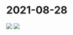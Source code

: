 # 2021-08-28

<image-container>
  <img preview="0" src="https://www.wangleant.com/turtle-images-thumbnail/IMG_20210828_094303.jpg"/>
</image-container>
<image-container>
  <img preview="0" src="https://www.wangleant.com/turtle-images-thumbnail/IMG_20210828_100400.jpg"/>
</image-container>